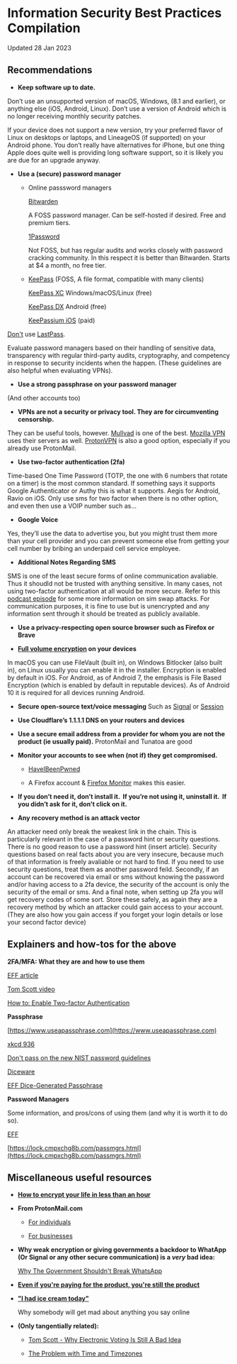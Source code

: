 # Information Security Best Practices Compilation
Updated 28 Jan 2023

## Recommendations

- **Keep software up to date.**

Don’t use an unsupported version of macOS, Windows, (8.1 and earlier), or anything else (iOS, Android, Linux). Don’t use a version of Android which is no longer receiving monthly security patches.

If your device does not support a new version, try your preferred flavor of Linux on desktops or laptops, and LineageOS (if supported) on your Android phone. You don’t really have alternatives for iPhone, but one thing Apple does quite well is providing long software support, so it is likely you are due for an upgrade anyway.

- **Use a (secure) password manager**

	- Online passsword managers

		[Bitwarden](https://bitwarden.com)

		A FOSS password manager. Can be self-hosted if desired. Free and premium tiers.

		[1Password](https://1password.com) 

		Not FOSS, but has regular audits and works closely with password cracking community. In this respect it is better than Bitwarden. Starts at $4 a month, no free tier.

	- [KeePass](https://keepass.info) (FOSS, A file format, compatible with many clients)

		[KeePass XC](https://keepassxc.org/) Windows/macOS/Linux (free)

		[KeePass DX](https://www.keepassdx.com/) Android (free)

		[KeePassium iOS](https://keepassium.com/) (paid)


[Don't](https://palant.info/2022/12/26/whats-in-a-pr-statement-lastpass-breach-explained/) use [LastPass](https://infosec.exchange/@epixoip/109585049354200263).

Evaluate password managers based on their handling of sensitive data, transparency with regular third-party audits, cryptography, and competency in response to security incidents when the happen. (These guidelines are also helpful when evaluating VPNs).

- **Use a strong passphrase on your password manager**

(And other accounts too)

- **VPNs are not a security or privacy tool. They are for circumventing censorship.**

They can be useful tools, however. [Mullvad](https://mullvad.net/en/) is one of the best. [Mozilla VPN](https://www.mozilla.org/en-US/products/vpn/) uses their servers as well. [ProtonVPN](https://protonvpn.com) is also a good option, especially if you already use ProtonMail.

- **Use two-factor authentication (2fa)**

Time-based One Time Password (TOTP, the one with 6 numbers that rotate on a timer) is the most common standard. If something says it supports Google Authenticator or Authy this is what it supports. Aegis for Android, Ravio on iOS.
Only use sms for two factor when there is no other option, and even then use a VOIP number such as…

- **Google Voice**

Yes, they’ll use the data to advertise you, but you might trust them more than your cell provider and you can prevent someone else from getting your cell number by bribing an underpaid cell service employee.

- **Additional Notes Regarding SMS**

SMS is one of the least secure forms of online communication avaliable. Thus it shoudld not be trusted with anything sensitive. In many cases, not using two-factor authentication at all would be more secure. Refer to this [podcast episode](https://malicious.life/episode/episode-204/) for some more information on sim swap attacks.
     For communication purposes, it is fine to use but is unencrypted and any information sent through it should be treated as publicly available.

- **Use a privacy-respecting open source browser such as Firefox or Brave**

- **[Full volume encryption](https://ssd.eff.org/glossary/full-disk-encryption) on your devices**

In macOS you can use FileVault (built in), on Windows Bitlocker (also built in), on Linux usually you can enable it in the installer. Encryption is enabled by default in iOS. For Android, as of Android 7, the emphasis is File Based Encryption (which is enabled by default in reputable devices). As of Android 10 it is required for all devices running Android.


- **Secure open-source text/voice messaging**
Such as [Signal](https://signal.org) or [Session](https://getsession.org)


- **Use Cloudflare’s 1.1.1.1 DNS on your routers and devices**


- **Use a secure email address from a provider for whom you are not the product (ie usually paid).**
ProtonMail and Tunatoa are good

- **Monitor your accounts to see when (not if) they get compromised.**

	- [HaveIBeenPwned](https://haveibeenpwned.com/)  

	- A Firefox account & [Firefox Monitor](https://monitor.firefox.com/) makes this easier.

- **If you don’t need it, don’t install it.  If you’re not using it, uninstall it.  If you didn’t ask for it, don’t click on it.**

- **Any recovery method is an attack vector**

An attacker need only break the weakest link in the chain. This is particularly relevant in the case of a password hint or security questions. There is no good reason to use a password hint (insert article). Security questions based on real facts about you are very insecure, because much of that information is freely avaliable or not hard to find. If you need to use security questions, treat them as another password feild.
     Secondly, if an account can be recovered via email or sms without knowing the password and/or having access to a 2fa device, the security of the account is only the security of the email or sms.
     And a final note, when setting up 2fa you will get recovery codes of some sort. Store these safely, as again they are a recovery method by which an attacker could gain access to your account. (They are also how you gain access if you forget your login details or lose your second factor device)


## Explainers and how-tos for the above
**2FA/MFA: What they are and how to use them**

[EFF article](https://ssd.eff.org/module/how-enable-two-factor-authentication)

[Tom Scott video](https://www.youtube.com/watch?v=hGRii5f_uSc)

[How to: Enable Two-factor Authentication](https://ssd.eff.org/module/how-enable-two-factor-authentication)

**Passphrase**

[https://www.useapassphrase.com](https://www.useapassphrase.com)

[xkcd 936](https://xkcd.com/936/)

[Don't pass on the new NIST password guidelines](https://auth0.com/blog/dont-pass-on-the-new-nist-password-guidelines/)

[Diceware](https://theworld.com/~reinhold/diceware.html)

[EFF Dice-Generated Passphrase](https://www.eff.org/dice)

**Password Managers**

Some information, and pros/cons of using them (and why it is worth it to do so).

[EFF](https://ssd.eff.org/module/animated-overview-using-password-managers-stay-safe-online)

[https://lock.cmpxchg8b.com/passmgrs.html](https://lock.cmpxchg8b.com/passmgrs.html)

## Miscellaneous useful resources

- [**How to encrypt your life in less than an hour**](https://www.freecodecamp.org/news/tor-signal-and-beyond-a-law-abiding-citizens-guide-to-privacy-1a593f2104c3/)

- **From ProtonMail.com**

	- [For individuals](https://proton.me/support/new-account-owner-security-checklist?utm_campaign=ww-en-2c-generic-coms_email-monthly_newsletter&utm_source=proton_users&utm_medium=link&utm_content=2021_-_feb)

	- [For businesses](https://proton.me/business/security-guide?utm_campaign=ww-en-2c-generic-coms_email-monthly_newsletter&utm_source=proton_users&utm_medium=link&utm_content=2021_-_feb)

- **Why weak encryption or giving governments a backdoor to WhatApp (Or Signal or any other secure communication) is a *very* bad idea:**

   [Why The Government Shouldn't Break WhatsApp](https://www.youtube.com/watch?v=CINVwWHlzTY)

- [**Even if you're paying for the product, you're still the product**](https://pluralistic.net/2022/11/14/luxury-surveillance/#liar-liar)

- [**"I had ice cream today"**](https://twitter.com/SwiftOnSecurity/status/1584119842562457600)

	Why somebody will get mad about anything you say online

- **(Only tangentially related):**

	- [Tom Scott - Why Electronic Voting Is Still A Bad Idea](https://www.youtube.com/watch?v=LkH2r-sNjQs)

	- [The Problem with Time and Timezones](https://www.youtube.com/watch?v=-5wpm-gesOY)
